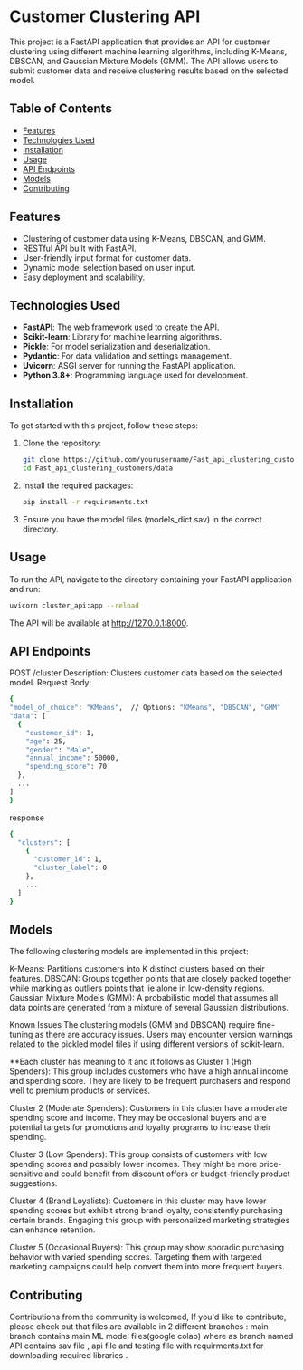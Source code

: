 # Customer Clustering API

This project is a FastAPI application that provides an API for customer clustering using different machine learning algorithms, including K-Means, DBSCAN, and Gaussian Mixture Models (GMM). The API allows users to submit customer data and receive clustering results based on the selected model.

## Table of Contents

- [Features](#features)
- [Technologies Used](#technologies-used)
- [Installation](#installation)
- [Usage](#usage)
- [API Endpoints](#api-endpoints)
- [Models](#models)
- [Contributing](#contributing)

## Features

- Clustering of customer data using K-Means, DBSCAN, and GMM.
- RESTful API built with FastAPI.
- User-friendly input format for customer data.
- Dynamic model selection based on user input.
- Easy deployment and scalability.

## Technologies Used

- **FastAPI**: The web framework used to create the API.
- **Scikit-learn**: Library for machine learning algorithms.
- **Pickle**: For model serialization and deserialization.
- **Pydantic**: For data validation and settings management.
- **Uvicorn**: ASGI server for running the FastAPI application.
- **Python 3.8+**: Programming language used for development.

## Installation

To get started with this project, follow these steps:

1. Clone the repository:
   ```bash
   git clone https://github.com/yourusername/Fast_api_clustering_customers.git
   cd Fast_api_clustering_customers/data
   ```
2. Install the required packages:
   ```bash
   pip install -r requirements.txt
3. Ensure you have the model files (models_dict.sav) in the correct directory.

## Usage

To run the API, navigate to the directory containing your FastAPI application and run:
  ```bash
  uvicorn cluster_api:app --reload
```
The API will be available at http://127.0.0.1:8000.


## API Endpoints

  POST /cluster
  Description: Clusters customer data based on the selected model.
  Request Body:
  
  ```bash
{
  "model_of_choice": "KMeans",  // Options: "KMeans", "DBSCAN", "GMM"
  "data": [
    {
      "customer_id": 1,
      "age": 25,
      "gender": "Male",
      "annual_income": 50000,
      "spending_score": 70
    },
    ...
  ]
}
```
response 
```bash
{
  "clusters": [
    {
      "customer_id": 1,
      "cluster_label": 0
    },
    ...
  ]
}
```

## Models

The following clustering models are implemented in this project:

K-Means: Partitions customers into K distinct clusters based on their features.
DBSCAN: Groups together points that are closely packed together while marking as outliers points that lie alone in low-density regions.
Gaussian Mixture Models (GMM): A probabilistic model that assumes all data points are generated from a mixture of several Gaussian distributions.

Known Issues
The clustering models (GMM and DBSCAN) require fine-tuning as there are accuracy issues.
Users may encounter version warnings related to the pickled model files if using different versions of scikit-learn.

**Each cluster has meaning to it and it follows as 
Cluster 1 (High Spenders): This group includes customers who have a high annual income and spending score. They are likely to be frequent purchasers and respond well to premium products or services.

Cluster 2 (Moderate Spenders): Customers in this cluster have a moderate spending score and income. They may be occasional buyers and are potential targets for promotions and loyalty programs to increase their spending.

Cluster 3 (Low Spenders): This group consists of customers with low spending scores and possibly lower incomes. They might be more price-sensitive and could benefit from discount offers or budget-friendly product suggestions.

Cluster 4 (Brand Loyalists): Customers in this cluster may have lower spending scores but exhibit strong brand loyalty, consistently purchasing certain brands. Engaging this group with personalized marketing strategies can enhance retention.

Cluster 5 (Occasional Buyers): This group may show sporadic purchasing behavior with varied spending scores. Targeting them with targeted marketing campaigns could help convert them into more frequent buyers.

## Contributing

Contributions from the community is welcomed, If you'd like to contribute, please check out that files are available in 2 different branches : main branch contains main ML model files(google colab) where as branch named API contains sav file , api file and testing file with requirments.txt for downloading required libraries .  


